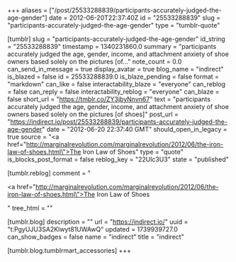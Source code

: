 +++
aliases = ["/post/25533288839/participants-accurately-judged-the-age-gender"]
date = 2012-06-20T22:37:40Z
id = "25533288839"
slug = "participants-accurately-judged-the-age-gender"
type = "tumblr-quote"

[tumblr]
slug = "participants-accurately-judged-the-age-gender"
id_string = "25533288839"
timestamp = 1340231860.0
summary = "participants accurately judged the age, gender, income, and attachment anxiety of shoe owners based solely on the pictures [of..."
note_count = 0.0
can_send_in_message = true
display_avatar = true
blog_name = "indirect"
is_blazed = false
id = 25533288839.0
is_blaze_pending = false
format = "markdown"
can_like = false
interactability_blaze = "everyone"
can_reblog = false
can_reply = false
interactability_reblog = "everyone"
can_blaze = false
short_url = "https://tmblr.co/ZY3jbyNnvn67"
text = "participants accurately judged the age, gender, income, and attachment anxiety of shoe owners based solely on the pictures [of shoes]"
post_url = "https://indirect.io/post/25533288839/participants-accurately-judged-the-age-gender"
date = "2012-06-20 22:37:40 GMT"
should_open_in_legacy = true
source = "<a href=\"http://marginalrevolution.com/marginalrevolution/2012/06/the-iron-law-of-shoes.html\">The Iron Law of Shoes</a>"
type = "quote"
is_blocks_post_format = false
reblog_key = "22Ulc3U3"
state = "published"

[tumblr.reblog]
comment = "<p><a href=\"http://marginalrevolution.com/marginalrevolution/2012/06/the-iron-law-of-shoes.html\">The Iron Law of Shoes</a></p>"
tree_html = ""

[tumblr.blog]
description = ""
url = "https://indirect.io/"
uuid = "t:PgyUJU3SA2Klwyt81UWAwQ"
updated = 1739939727.0
can_show_badges = false
name = "indirect"
title = "indirect"

[tumblr.blog.tumblrmart_accessories]
+++
